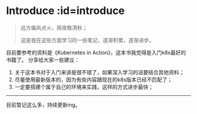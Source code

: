 # Introduce :id=introduce

> 远方煽风点火，雨夜敬清秋；
>
> 这是我在这些方面学习的一些笔记，逐渐积累，逐渐进步。

目前要参考的资料是《Kubernetes in Action》，这本书我觉得是入门k8s最好的书籍了。
分享给大家一些建议：

1. 关于这本书对于入门来讲是很不错了，如果深入学习的话要结合其他资料；
2. 尽量使用最新版本的，因为有些内容跟现在的k8s版本已经不匹配了；
3. 一定要搭建个属于自己的环境来实践，这样的方式进步最快；

---
目前暂记这么多，持续更新ing。